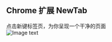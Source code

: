 ## Chrome 扩展 NewTab

点击新键标签页，为你呈现一个干净的页面  
![Image text](https://github.com/leaicc/NewTab/blob/master/Snipaste_2019-06-21_16-14-05.png)
